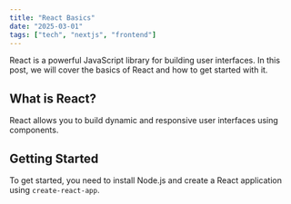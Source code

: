 ```yaml
---
title: "React Basics"
date: "2025-03-01"
tags: ["tech", "nextjs", "frontend"]
---
```

React is a powerful JavaScript library for building user interfaces. In this post, we will cover the basics of React and how to get started with it.

## What is React?
React allows you to build dynamic and responsive user interfaces using components.

## Getting Started
To get started, you need to install Node.js and create a React application using `create-react-app`.
